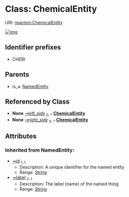 
# Class: ChemicalEntity




URI: [reaction:ChemicalEntity](http://w3id.org/ontogpt/reaction/ChemicalEntity)


[![img](https://yuml.me/diagram/nofunky;dir:TB/class/[NamedEntity],[Reaction]-%20left_side%200..*>[ChemicalEntity&#124;id(i):string;label(i):string%20%3F],[Reaction]-%20right_side%200..*>[ChemicalEntity],[NamedEntity]^-[ChemicalEntity],[Reaction])](https://yuml.me/diagram/nofunky;dir:TB/class/[NamedEntity],[Reaction]-%20left_side%200..*>[ChemicalEntity&#124;id(i):string;label(i):string%20%3F],[Reaction]-%20right_side%200..*>[ChemicalEntity],[NamedEntity]^-[ChemicalEntity],[Reaction])

## Identifier prefixes

 * CHEBI

## Parents

 *  is_a: [NamedEntity](NamedEntity.md)

## Referenced by Class

 *  **None** *[➞left_side](reaction__left_side.md)*  <sub>0..\*</sub>  **[ChemicalEntity](ChemicalEntity.md)**
 *  **None** *[➞right_side](reaction__right_side.md)*  <sub>0..\*</sub>  **[ChemicalEntity](ChemicalEntity.md)**

## Attributes


### Inherited from NamedEntity:

 * [➞id](namedEntity__id.md)  <sub>1..1</sub>
     * Description: A unique identifier for the named entity
     * Range: [String](types/String.md)
 * [➞label](namedEntity__label.md)  <sub>0..1</sub>
     * Description: The label (name) of the named thing
     * Range: [String](types/String.md)
